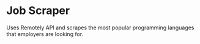 # Job Scraper
Uses Remotely API and scrapes the most popular programming languages that employers are looking for.
